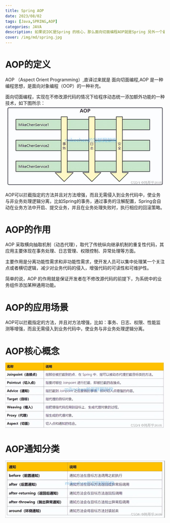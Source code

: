 ```yaml
---
title: Spring AOP
date: 2023/08/02
tags: [Java,SPRING,AOP]
categories: JAVA
description: 如果说IOC是Spring 的核心，那么面向切面编程AOP就是Spring 另外一个最为重要的核心。
cover: /img/md/spring.jpg
---
```


# AOP的定义
AOP （Aspect Orient Programming）,直译过来就是 面向切面编程,AOP 是一种编程思想，是面向对象编程（OOP）的一种补充。

面向切面编程，实现在不修改源代码的情况下给程序动态统一添加额外功能的一种技术，如下图所示：
![AOP图解](/img/md/spring-aop/d353c269ee2b4228b29cc70b049877ea.png)

AOP可以拦截指定的方法并且对方法增强，而且无需侵入到业务代码中，使业务与非业务处理逻辑分离，比如Spring的事务，通过事务的注解配置，Spring会自动在业务方法中开启、提交业务，并且在业务处理失败时，执行相应的回滚策略。

# AOP的作用

AOP 采取横向抽取机制（动态代理），取代了传统纵向继承机制的重复性代码，其应用主要体现在事务处理、日志管理、权限控制、异常处理等方面。

主要作用是分离功能性需求和非功能性需求，使开发人员可以集中处理某一个关注点或者横切逻辑，减少对业务代码的侵入，增强代码的可读性和可维护性。

简单的说，AOP 的作用就是保证开发者在不修改源代码的前提下，为系统中的业务组件添加某种通用功能。

# AOP的应用场景
AOP可以拦截指定的方法，并且对方法增强，比如：事务、日志、权限、性能监测等增强，而且无需侵入到业务代码中，使业务与非业务处理逻辑分离。

# AOP核心概念
![AOP术语](/img/md/spring-aop/299bbecec9784800a4a1690653814b68.png)

# AOP通知分类
![AOP通知](/img/md/spring-aop/502119ede09f499fa52a920794e413d7.png)